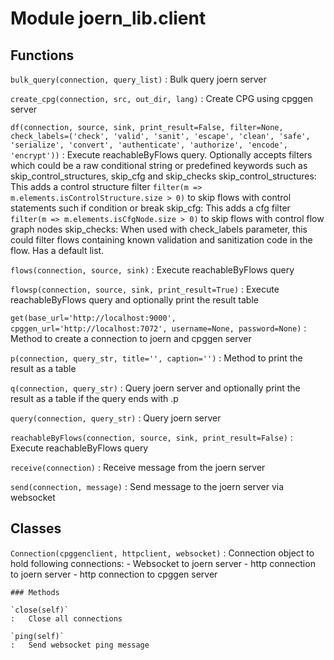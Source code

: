 Module joern_lib.client
=======================

Functions
---------

    
`bulk_query(connection, query_list)`
:   Bulk query joern server

    
`create_cpg(connection, src, out_dir, lang)`
:   Create CPG using cpggen server

    
`df(connection, source, sink, print_result=False, filter=None, check_labels=('check', 'valid', 'sanit', 'escape', 'clean', 'safe', 'serialize', 'convert', 'authenticate', 'authorize', 'encode', 'encrypt'))`
:   Execute reachableByFlows query. Optionally accepts filters which could be a raw conditional string or predefined keywords such as skip_control_structures, skip_cfg and skip_checks
    skip_control_structures: This adds a control structure filter `filter(m => m.elements.isControlStructure.size > 0)` to skip flows with control statements such if condition or break
    skip_cfg: This adds a cfg filter `filter(m => m.elements.isCfgNode.size > 0)` to skip flows with control flow graph nodes
    skip_checks: When used with check_labels parameter, this could filter flows containing known validation and sanitization code in the flow. Has a default list.

    
`flows(connection, source, sink)`
:   Execute reachableByFlows query

    
`flowsp(connection, source, sink, print_result=True)`
:   Execute reachableByFlows query and optionally print the result table

    
`get(base_url='http://localhost:9000', cpggen_url='http://localhost:7072', username=None, password=None)`
:   Method to create a connection to joern and cpggen server

    
`p(connection, query_str, title='', caption='')`
:   Method to print the result as a table

    
`q(connection, query_str)`
:   Query joern server and optionally print the result as a table if the query ends with .p

    
`query(connection, query_str)`
:   Query joern server

    
`reachableByFlows(connection, source, sink, print_result=False)`
:   Execute reachableByFlows query

    
`receive(connection)`
:   Receive message from the joern server

    
`send(connection, message)`
:   Send message to the joern server via websocket

Classes
-------

`Connection(cpggenclient, httpclient, websocket)`
:   Connection object to hold following connections:
       - Websocket to joern server
       - http connection to joern server
       - http connection to cpggen server

    ### Methods

    `close(self)`
    :   Close all connections

    `ping(self)`
    :   Send websocket ping message